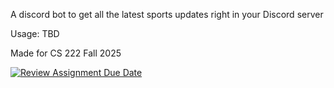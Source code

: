 A discord bot to get all the latest sports updates right in your Discord server

Usage:
TBD

Made for CS 222 Fall 2025

[![Review Assignment Due Date](https://classroom.github.com/assets/deadline-readme-button-22041afd0340ce965d47ae6ef1cefeee28c7c493a6346c4f15d667ab976d596c.svg)](https://classroom.github.com/a/19BwrNgF)
